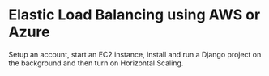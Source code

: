 # Elastic Load Balancing using AWS or Azure

Setup an account, start an EC2 instance, install and run a Django project on the background and then turn on Horizontal Scaling.